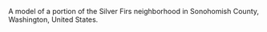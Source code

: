 A model of a portion of the Silver Firs neighborhood in Sonohomish County, Washington, United States.
